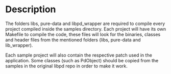 # Description

The folders libs, pure-data and libpd_wrapper are required to compile every project compiled inside the samples directory. Each project will have its own Makefile to compile the code, these files will look for the binaries, classes and header files from the mentioned folders (libs, pure-data and lib_wrapper).

Each sample project will also contain the respective patch used in the application. Some classes (such as PdObject) should be copied from the samples in the original libpd repo in order to make it work.
